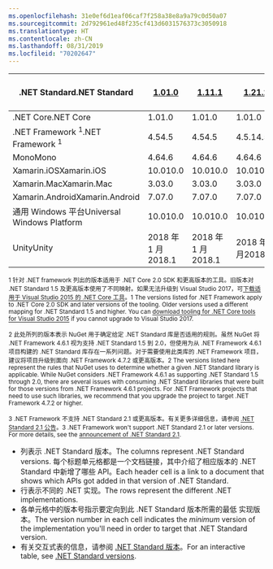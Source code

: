 ```yaml
---
ms.openlocfilehash: 31e0ef6d1eaf06caf7f258a38e8a9a79c0d50a07
ms.sourcegitcommit: 2d792961ed48f235cf413d6031576373c3050918
ms.translationtype: HT
ms.contentlocale: zh-CN
ms.lasthandoff: 08/31/2019
ms.locfileid: "70202647"
---
```

| <span data-ttu-id="1f2d1-101">.NET Standard</span><span class="sxs-lookup"><span data-stu-id="1f2d1-101">.NET Standard</span></span>              | <span data-ttu-id="1f2d1-102">[1.0]</span><span class="sxs-lookup"><span data-stu-id="1f2d1-102">[1.0]</span></span>  | <span data-ttu-id="1f2d1-103">[1.1]</span><span class="sxs-lookup"><span data-stu-id="1f2d1-103">[1.1]</span></span>  | <span data-ttu-id="1f2d1-104">[1.2]</span><span class="sxs-lookup"><span data-stu-id="1f2d1-104">[1.2]</span></span> | <span data-ttu-id="1f2d1-105">[1.3]</span><span class="sxs-lookup"><span data-stu-id="1f2d1-105">[1.3]</span></span> | <span data-ttu-id="1f2d1-106">[1.4]</span><span class="sxs-lookup"><span data-stu-id="1f2d1-106">[1.4]</span></span> | <span data-ttu-id="1f2d1-107">[1.5]</span><span class="sxs-lookup"><span data-stu-id="1f2d1-107">[1.5]</span></span>              | <span data-ttu-id="1f2d1-108">[1.6]</span><span class="sxs-lookup"><span data-stu-id="1f2d1-108">[1.6]</span></span>              | <span data-ttu-id="1f2d1-109">[2.0]</span><span class="sxs-lookup"><span data-stu-id="1f2d1-109">[2.0]</span></span>               | <span data-ttu-id="1f2d1-110">[2.1] </span><span class="sxs-lookup"><span data-stu-id="1f2d1-110">[2.1] </span></span><br /> <span data-ttu-id="1f2d1-111">预览</span><span class="sxs-lookup"><span data-stu-id="1f2d1-111">Preview</span></span> |
|----------------------------|--------|--------|-------|-------|-------|--------------------|--------------------|---------------------|---------------------
| <span data-ttu-id="1f2d1-112">.NET Core</span><span class="sxs-lookup"><span data-stu-id="1f2d1-112">.NET Core</span></span>                  | <span data-ttu-id="1f2d1-113">1.0</span><span class="sxs-lookup"><span data-stu-id="1f2d1-113">1.0</span></span>    | <span data-ttu-id="1f2d1-114">1.0</span><span class="sxs-lookup"><span data-stu-id="1f2d1-114">1.0</span></span>    | <span data-ttu-id="1f2d1-115">1.0</span><span class="sxs-lookup"><span data-stu-id="1f2d1-115">1.0</span></span>   | <span data-ttu-id="1f2d1-116">1.0</span><span class="sxs-lookup"><span data-stu-id="1f2d1-116">1.0</span></span>   | <span data-ttu-id="1f2d1-117">1.0</span><span class="sxs-lookup"><span data-stu-id="1f2d1-117">1.0</span></span>   | <span data-ttu-id="1f2d1-118">1.0</span><span class="sxs-lookup"><span data-stu-id="1f2d1-118">1.0</span></span>                | <span data-ttu-id="1f2d1-119">1.0</span><span class="sxs-lookup"><span data-stu-id="1f2d1-119">1.0</span></span>                | <span data-ttu-id="1f2d1-120">2.0</span><span class="sxs-lookup"><span data-stu-id="1f2d1-120">2.0</span></span>                 | <span data-ttu-id="1f2d1-121">3.0</span><span class="sxs-lookup"><span data-stu-id="1f2d1-121">3.0</span></span> |
| <span data-ttu-id="1f2d1-122">.NET Framework <sup>1</sup></span><span class="sxs-lookup"><span data-stu-id="1f2d1-122">.NET Framework <sup>1</sup></span></span>| <span data-ttu-id="1f2d1-123">4.5</span><span class="sxs-lookup"><span data-stu-id="1f2d1-123">4.5</span></span>    | <span data-ttu-id="1f2d1-124">4.5</span><span class="sxs-lookup"><span data-stu-id="1f2d1-124">4.5</span></span>    | <span data-ttu-id="1f2d1-125">4.5.1</span><span class="sxs-lookup"><span data-stu-id="1f2d1-125">4.5.1</span></span> | <span data-ttu-id="1f2d1-126">4.6</span><span class="sxs-lookup"><span data-stu-id="1f2d1-126">4.6</span></span>   | <span data-ttu-id="1f2d1-127">4.6.1</span><span class="sxs-lookup"><span data-stu-id="1f2d1-127">4.6.1</span></span> | <span data-ttu-id="1f2d1-128">4.6.1 <sup>2</sup></span><span class="sxs-lookup"><span data-stu-id="1f2d1-128">4.6.1 <sup>2</sup></span></span> | <span data-ttu-id="1f2d1-129">4.6.1 <sup>2</sup></span><span class="sxs-lookup"><span data-stu-id="1f2d1-129">4.6.1 <sup>2</sup></span></span> | <span data-ttu-id="1f2d1-130">4.6.1 <sup>2</sup></span><span class="sxs-lookup"><span data-stu-id="1f2d1-130">4.6.1 <sup>2</sup></span></span>  | <span data-ttu-id="1f2d1-131">N/A<sup>3</sup></span><span class="sxs-lookup"><span data-stu-id="1f2d1-131">N/A<sup>3</sup></span></span> |
| <span data-ttu-id="1f2d1-132">Mono</span><span class="sxs-lookup"><span data-stu-id="1f2d1-132">Mono</span></span>                       | <span data-ttu-id="1f2d1-133">4.6</span><span class="sxs-lookup"><span data-stu-id="1f2d1-133">4.6</span></span>    | <span data-ttu-id="1f2d1-134">4.6</span><span class="sxs-lookup"><span data-stu-id="1f2d1-134">4.6</span></span>    | <span data-ttu-id="1f2d1-135">4.6</span><span class="sxs-lookup"><span data-stu-id="1f2d1-135">4.6</span></span>   | <span data-ttu-id="1f2d1-136">4.6</span><span class="sxs-lookup"><span data-stu-id="1f2d1-136">4.6</span></span>   | <span data-ttu-id="1f2d1-137">4.6</span><span class="sxs-lookup"><span data-stu-id="1f2d1-137">4.6</span></span>   | <span data-ttu-id="1f2d1-138">4.6</span><span class="sxs-lookup"><span data-stu-id="1f2d1-138">4.6</span></span>                | <span data-ttu-id="1f2d1-139">4.6</span><span class="sxs-lookup"><span data-stu-id="1f2d1-139">4.6</span></span>                | <span data-ttu-id="1f2d1-140">5.4</span><span class="sxs-lookup"><span data-stu-id="1f2d1-140">5.4</span></span>                 | <span data-ttu-id="1f2d1-141">6.4</span><span class="sxs-lookup"><span data-stu-id="1f2d1-141">6.4</span></span> |
| <span data-ttu-id="1f2d1-142">Xamarin.iOS</span><span class="sxs-lookup"><span data-stu-id="1f2d1-142">Xamarin.iOS</span></span>                | <span data-ttu-id="1f2d1-143">10.0</span><span class="sxs-lookup"><span data-stu-id="1f2d1-143">10.0</span></span>   | <span data-ttu-id="1f2d1-144">10.0</span><span class="sxs-lookup"><span data-stu-id="1f2d1-144">10.0</span></span>   | <span data-ttu-id="1f2d1-145">10.0</span><span class="sxs-lookup"><span data-stu-id="1f2d1-145">10.0</span></span>  | <span data-ttu-id="1f2d1-146">10.0</span><span class="sxs-lookup"><span data-stu-id="1f2d1-146">10.0</span></span>  | <span data-ttu-id="1f2d1-147">10.0</span><span class="sxs-lookup"><span data-stu-id="1f2d1-147">10.0</span></span>  | <span data-ttu-id="1f2d1-148">10.0</span><span class="sxs-lookup"><span data-stu-id="1f2d1-148">10.0</span></span>               | <span data-ttu-id="1f2d1-149">10.0</span><span class="sxs-lookup"><span data-stu-id="1f2d1-149">10.0</span></span>               | <span data-ttu-id="1f2d1-150">10.14</span><span class="sxs-lookup"><span data-stu-id="1f2d1-150">10.14</span></span>               | <span data-ttu-id="1f2d1-151">12.16</span><span class="sxs-lookup"><span data-stu-id="1f2d1-151">12.16</span></span> |
| <span data-ttu-id="1f2d1-152">Xamarin.Mac</span><span class="sxs-lookup"><span data-stu-id="1f2d1-152">Xamarin.Mac</span></span>                | <span data-ttu-id="1f2d1-153">3.0</span><span class="sxs-lookup"><span data-stu-id="1f2d1-153">3.0</span></span>    | <span data-ttu-id="1f2d1-154">3.0</span><span class="sxs-lookup"><span data-stu-id="1f2d1-154">3.0</span></span>    | <span data-ttu-id="1f2d1-155">3.0</span><span class="sxs-lookup"><span data-stu-id="1f2d1-155">3.0</span></span>   | <span data-ttu-id="1f2d1-156">3.0</span><span class="sxs-lookup"><span data-stu-id="1f2d1-156">3.0</span></span>   | <span data-ttu-id="1f2d1-157">3.0</span><span class="sxs-lookup"><span data-stu-id="1f2d1-157">3.0</span></span>   | <span data-ttu-id="1f2d1-158">3.0</span><span class="sxs-lookup"><span data-stu-id="1f2d1-158">3.0</span></span>                | <span data-ttu-id="1f2d1-159">3.0</span><span class="sxs-lookup"><span data-stu-id="1f2d1-159">3.0</span></span>                | <span data-ttu-id="1f2d1-160">3.8</span><span class="sxs-lookup"><span data-stu-id="1f2d1-160">3.8</span></span>                 | <span data-ttu-id="1f2d1-161">5.16</span><span class="sxs-lookup"><span data-stu-id="1f2d1-161">5.16</span></span> |
| <span data-ttu-id="1f2d1-162">Xamarin.Android</span><span class="sxs-lookup"><span data-stu-id="1f2d1-162">Xamarin.Android</span></span>            | <span data-ttu-id="1f2d1-163">7.0</span><span class="sxs-lookup"><span data-stu-id="1f2d1-163">7.0</span></span>    | <span data-ttu-id="1f2d1-164">7.0</span><span class="sxs-lookup"><span data-stu-id="1f2d1-164">7.0</span></span>    | <span data-ttu-id="1f2d1-165">7.0</span><span class="sxs-lookup"><span data-stu-id="1f2d1-165">7.0</span></span>   | <span data-ttu-id="1f2d1-166">7.0</span><span class="sxs-lookup"><span data-stu-id="1f2d1-166">7.0</span></span>   | <span data-ttu-id="1f2d1-167">7.0</span><span class="sxs-lookup"><span data-stu-id="1f2d1-167">7.0</span></span>   | <span data-ttu-id="1f2d1-168">7.0</span><span class="sxs-lookup"><span data-stu-id="1f2d1-168">7.0</span></span>                | <span data-ttu-id="1f2d1-169">7.0</span><span class="sxs-lookup"><span data-stu-id="1f2d1-169">7.0</span></span>                | <span data-ttu-id="1f2d1-170">8.0</span><span class="sxs-lookup"><span data-stu-id="1f2d1-170">8.0</span></span>                 | <span data-ttu-id="1f2d1-171">10.0</span><span class="sxs-lookup"><span data-stu-id="1f2d1-171">10.0</span></span> |
| <span data-ttu-id="1f2d1-172">通用 Windows 平台</span><span class="sxs-lookup"><span data-stu-id="1f2d1-172">Universal Windows Platform</span></span> | <span data-ttu-id="1f2d1-173">10.0</span><span class="sxs-lookup"><span data-stu-id="1f2d1-173">10.0</span></span>   | <span data-ttu-id="1f2d1-174">10.0</span><span class="sxs-lookup"><span data-stu-id="1f2d1-174">10.0</span></span>   | <span data-ttu-id="1f2d1-175">10.0</span><span class="sxs-lookup"><span data-stu-id="1f2d1-175">10.0</span></span>  | <span data-ttu-id="1f2d1-176">10.0</span><span class="sxs-lookup"><span data-stu-id="1f2d1-176">10.0</span></span>  | <span data-ttu-id="1f2d1-177">10.0</span><span class="sxs-lookup"><span data-stu-id="1f2d1-177">10.0</span></span>  | <span data-ttu-id="1f2d1-178">10.0.16299</span><span class="sxs-lookup"><span data-stu-id="1f2d1-178">10.0.16299</span></span>         | <span data-ttu-id="1f2d1-179">10.0.16299</span><span class="sxs-lookup"><span data-stu-id="1f2d1-179">10.0.16299</span></span>         | <span data-ttu-id="1f2d1-180">10.0.16299</span><span class="sxs-lookup"><span data-stu-id="1f2d1-180">10.0.16299</span></span>          | <span data-ttu-id="1f2d1-181">待定</span><span class="sxs-lookup"><span data-stu-id="1f2d1-181">TBD</span></span> |
| <span data-ttu-id="1f2d1-182">Unity</span><span class="sxs-lookup"><span data-stu-id="1f2d1-182">Unity</span></span>                      | <span data-ttu-id="1f2d1-183">2018 年 1 月</span><span class="sxs-lookup"><span data-stu-id="1f2d1-183">2018.1</span></span> | <span data-ttu-id="1f2d1-184">2018 年 1 月</span><span class="sxs-lookup"><span data-stu-id="1f2d1-184">2018.1</span></span> | <span data-ttu-id="1f2d1-185">2018 年 1 月</span><span class="sxs-lookup"><span data-stu-id="1f2d1-185">2018.1</span></span>| <span data-ttu-id="1f2d1-186">2018 年 1 月</span><span class="sxs-lookup"><span data-stu-id="1f2d1-186">2018.1</span></span>| <span data-ttu-id="1f2d1-187">2018 年 1 月</span><span class="sxs-lookup"><span data-stu-id="1f2d1-187">2018.1</span></span>| <span data-ttu-id="1f2d1-188">2018 年 1 月</span><span class="sxs-lookup"><span data-stu-id="1f2d1-188">2018.1</span></span>             |  <span data-ttu-id="1f2d1-189">2018 年 1 月</span><span class="sxs-lookup"><span data-stu-id="1f2d1-189">2018.1</span></span>            | <span data-ttu-id="1f2d1-190">2018 年 1 月</span><span class="sxs-lookup"><span data-stu-id="1f2d1-190">2018.1</span></span>              | <span data-ttu-id="1f2d1-191">待定</span><span class="sxs-lookup"><span data-stu-id="1f2d1-191">TBD</span></span> |

<span data-ttu-id="1f2d1-192"><sup>1 针对 .NET framework 列出的版本适用于 .NET Core 2.0 SDK 和更高版本的工具。旧版本对 .NET Standard 1.5 及更高版本使用了不同映射。如果无法升级到 Visual Studio 2017，可[下载适用于 Visual Studio 2015 的 .NET Core 工具](https://github.com/dotnet/core/blob/master/release-notes/download-archive.md)。</sup></span><span class="sxs-lookup"><span data-stu-id="1f2d1-192"><sup>1 The versions listed for .NET Framework apply to .NET Core 2.0 SDK and later versions of the tooling. Older versions used a different mapping for .NET Standard 1.5 and higher. You can [download tooling for .NET Core tools for Visual Studio 2015](https://github.com/dotnet/core/blob/master/release-notes/download-archive.md) if you cannot upgrade to Visual Studio 2017.</sup></span></span>

<span data-ttu-id="1f2d1-193"><sup>2 此处所列的版本表示 NuGet 用于确定给定 .NET Standard 库是否适用的规则。虽然 NuGet 将 .NET Framework 4.6.1 视为支持 .NET Standard 1.5 到 2.0，但使用为从 .NET Framework 4.6.1 项目构建的 .NET Standard 库存在一系列问题。对于需要使用此类库的 .NET Framework 项目，建议将项目升级到面向 .NET Framework 4.7.2 或更高版本。</sup></span><span class="sxs-lookup"><span data-stu-id="1f2d1-193"><sup>2 The versions listed here represent the rules that NuGet uses to determine whether a given .NET Standard library is applicable. While NuGet considers .NET Framework 4.6.1 as supporting .NET Standard 1.5 through 2.0, there are several issues with consuming .NET Standard libraries that were built for those versions from .NET Framework 4.6.1 projects. For .NET Framework projects that need to use such libraries, we recommend that you upgrade the project to target .NET Framework 4.7.2 or higher.</sup></span></span>

<span data-ttu-id="1f2d1-194"><sup>3 .NET Framework 不支持 .NET Standard 2.1 或更高版本。有关更多详细信息，请参阅 [.NET Standard 2.1 公告](https://devblogs.microsoft.com/dotnet/announcing-net-standard-2-1/)。</sup></span><span class="sxs-lookup"><span data-stu-id="1f2d1-194"><sup>3 .NET Framework won't support .NET Standard 2.1 or later versions. For more details, see the [announcement of .NET Standard 2.1](https://devblogs.microsoft.com/dotnet/announcing-net-standard-2-1/).</sup></span></span>

- <span data-ttu-id="1f2d1-195">列表示 .NET Standard 版本。</span><span class="sxs-lookup"><span data-stu-id="1f2d1-195">The columns represent .NET Standard versions.</span></span> <span data-ttu-id="1f2d1-196">每个标题单元格都是一个文档链接，其中介绍了相应版本的 .NET Standard 中新增了哪些 API。</span><span class="sxs-lookup"><span data-stu-id="1f2d1-196">Each header cell is a link to a document that shows which APIs got added in that version of .NET Standard.</span></span>
- <span data-ttu-id="1f2d1-197">行表示不同的 .NET 实现。</span><span class="sxs-lookup"><span data-stu-id="1f2d1-197">The rows represent the different .NET implementations.</span></span>
- <span data-ttu-id="1f2d1-198">各单元格中的版本号指示要定向到此 .NET Standard 版本所需的最低  实现版本。</span><span class="sxs-lookup"><span data-stu-id="1f2d1-198">The version number in each cell indicates the *minimum* version of the implementation you'll need in order to target that .NET Standard version.</span></span>
- <span data-ttu-id="1f2d1-199">有关交互式表的信息，请参阅 [.NET Standard 版本](https://dotnet.microsoft.com/platform/dotnet-standard#versions)。</span><span class="sxs-lookup"><span data-stu-id="1f2d1-199">For an interactive table, see [.NET Standard versions](https://dotnet.microsoft.com/platform/dotnet-standard#versions).</span></span>

[1.0]: https://github.com/dotnet/standard/blob/master/docs/versions/netstandard1.0.md
[1.1]: https://github.com/dotnet/standard/blob/master/docs/versions/netstandard1.1.md
[1.2]: https://github.com/dotnet/standard/blob/master/docs/versions/netstandard1.2.md
[1.3]: https://github.com/dotnet/standard/blob/master/docs/versions/netstandard1.3.md
[1.4]: https://github.com/dotnet/standard/blob/master/docs/versions/netstandard1.4.md
[1.5]: https://github.com/dotnet/standard/blob/master/docs/versions/netstandard1.5.md
[1.6]: https://github.com/dotnet/standard/blob/master/docs/versions/netstandard1.6.md
[2.0]: https://github.com/dotnet/standard/blob/master/docs/versions/netstandard2.0.md
[2.1]: https://github.com/dotnet/standard/blob/master/docs/versions/netstandard2.1.md
